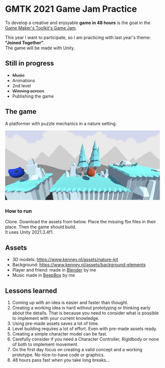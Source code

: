 # GMTK 2021 Game Jam Practice

To develop a creative and enjoyable **game in 48 hours** is the goal in the [Game Maker's Toolkit's Game Jam](https://itch.io/jam/gmtk-jam-2022).

This year I want to participate, so I am practicing with last year's theme: **"Joined Together"**.  
The game will be made with Unity.

## Still in progress

* ~~Music~~
* Animations
* 2nd level
* ~~Winning screen~~
* Publishing the game

## The game

A platformer with puzzle mechanics in a nature setting.

![First screenshot](./screenshot.png "First screenshot")

### How to run

Clone. Download the assets from below.
Place the missing fbx files in their place. Then the game should build.  
It uses Unity 2021.3.4f1.

## Assets

* 3D models: https://www.kenney.nl/assets/nature-kit
* Background: https://www.kenney.nl/assets/background-elements
* Player and friend: made in [Blender](https://www.blender.org/) by me
* Music made in [BeepBox](https://www.beepbox.co/) by me

## Lessons learned

1. Coming up with an idea is easier and faster than thought.
1. Creating a working idea is hard without prototyping or thinking early about the details.
That is because you need to consider what is possible to implement with your current knowledge.
1. Using pre-made assets saves a lot of time.
1. Level building requires a lot of effort. Even with pre-made assets ready.
1. Creating a simple character model can be fast.
1. Carefully consider if you need a Character Controller, Rigidbody or none of both to implement movement.
1. On the first day focus on creating a valid concept and a working prototype. No nice-to-have code or graphics.
1. 48 hours pass fast when you take long breaks...
